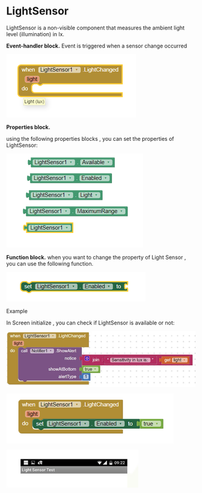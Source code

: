 # LightSensor

 LightSensor  is a non-visible component that measures the ambient light level \(illumination\) in lx.

**Event-handler block.**   Event is triggered when a sensor change occurred

![](../../../.gitbook/assets/image%20%288%29.png)

**Properties block.** 

using the following properties blocks , you can set the properties of LightSensor:

![](../../../.gitbook/assets/image%20%284%29.png)

**Function block.** when you want to change the property of Light Sensor , you can use the following function.

![](../../../.gitbook/assets/image%20%2811%29.png)

Example  

In Screen initialize , you can check if LightSensor is available or not:

![](../../../.gitbook/assets/6a6d31b9-5a91-4f26-8562-2924ec75ffde.jpg)

![](../../../.gitbook/assets/image%20%285%29.png)

![](../../../.gitbook/assets/image%20%2812%29.png)


